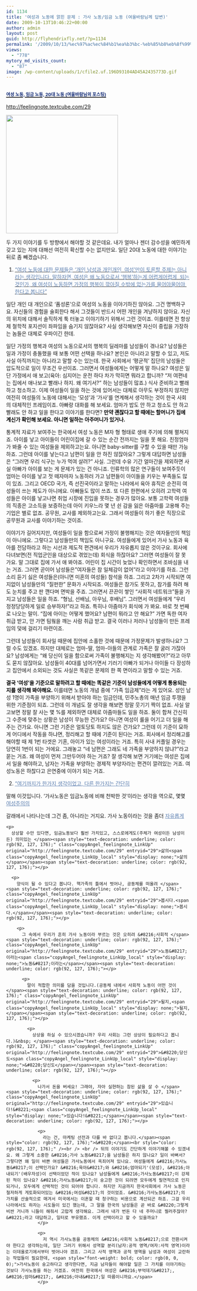 ```yaml
---
id: 1134
title: '여성과 노동에 얽힌 문제 : 가사 노동/임금 노동 (여울바람님께 답변)'
date: 2009-10-13T10:46:22+00:00
author: admin
layout: post
guid: http://flyhendrixfly.net/?p=1134
permalink: '/2009/10/13/%ec%97%ac%ec%84%b1%ea%b3%bc-%eb%85%b8%eb%8f%99%ec%97%90-%ec%96%bd%ed%9e%8c-%eb%ac%b8%ec%a0%9c-%ea%b0%80%ec%82%ac-%eb%85%b8%eb%8f%99%ec%9e%84%ea%b8%88-%eb%85%b8%eb%8f%99-%ec%97%ac%ec%9a%b8%eb%b0%94/'
views:
  - "778"
mytory_md_visits_count:
  - "87"
image: /wp-content/uploads/1/cfile2.uf.196D93104AD45A2435773D.gif
---
```

## <a href="http://feelingnote.textcube.com/29" rel="bookmark"><span class="entry-title"><span style="font-size: 9pt; color: rgb(17, 42, 117);">여성 노동, 임금 노동, 20대 노동 (여울바람님의 포스팅)</span><br /> </span></a>

<a title="[http://feelingnote.textcube.com/29]로 이동합니다." target="_blank" href="http://feelingnote.textcube.com/29">http://feelingnote.textcube.com/29</a>

<img src="http://submania.dothome.co.kr/wp-content/uploads/1/cfile2.uf.196D93104AD45A2435773D.gif" class="aligncenter" width="305" height="322" alt="" filename="gender.gif" filemime="image/jpeg" />

두 가지 이야기를 두 방향에서 해야할 것 같은데요. 내가 얼마나 젠더 감수성을 예민하게 갖고 있는 지에 대해선 여전히 확신할 수는 없지만요. 일단 20대 노동에 대한 이야기는 뒤로 좀 빼겠습니다.

1. <span style="text-decoration: underline;"><span style="color: rgb(92, 127, 176);">&#8220;여성 노동에 대한 문제들은 &#8216;개인 남성과 개인개인&nbsp; 여성&#8217;만이 토론할 주제는 아니라는 생각입니다. 말하자면, 여성은 왜 노동으로서 &#8216;행복&#8217;하는게 어렵게어렵게&nbsp; 되는 것인가, 왜 여성이 노동하면 가정의 행복이 깎아질 수밖에 없는가를 물어야물어야&nbsp; 한다고 봅니다&#8221;</span></span><br style="color: rgb(92, 127, 176);" />
  

  
일단 개인 대 개인으로 &#8216;품성론&#8217;으로 여성의 노동을 이야기하진 않아요. 그건 명백하구요. 자신들의 경험을 술회한다 해서 그것들이 반드시 어떤 개인을 겨냥하지 않아요. 자신의 위치에 대해서 솔직하게 툭 터놓고 이야기하기 위해서 그런 것이죠. 이를테면 전 항상 제 철학적 포지션이 좌파임을 숨기지 않잖아요? 사실 생각해보면 자신이 중립을 가장하는 놈들은 대체로 우파이긴 한데.

일단 가정의 행복과 여성의 노동으로서의 행복의 딜레마를 남성들이 겪나요? 남성들은 일과 가정이 충돌했을 때 보통 어떤 선택을 하나요? 본인은 아니라고 말할 수 있고, 저도 사실 아직까지는 아니라고 말할 수는 있는데. 한국 사회에서 &#8216;평균적&#8217; 집단의 남성들은 압도적으로 일이 무조건 우선이죠. 그러면서 여성들에게는 어떻게 말 하나요? 여성은 일단 가정에서 애 보고(육아: 심지어는 운전 하다 차가 막히면 뭐라고 합니까? &#8220;저 여편네는 집에서 애나보고 빨래나 하지. 왜 여기서?&#8221; 하는 남성들이 많죠.) 식사 준비하고 빨래하고 청소하고. 이제 여성들이 일을 하는 것에 있어서는 대체로 아무도 부정하지 않지만 여전히 여성들의 노동에 대해서는 &#8216;모성&#8217;과 &#8216;가사&#8217;를 연계해서 생각하는 것이 한국 사회의 대체적인 프레임이죠. 아빠랑 대화를 해 보세요. 엄마가 밥도 안 하고 청소도 안 하고 빨래도 안 하고 일을 한다고 이야기를 한다면? <span style="font-weight: bold; color: rgb(0, 0, 0);">만약 괜찮다고 할 때에는 할머니가 집에 계신가 확인해 보세요. 아니면 일하는 아주머니가 있거나.</span>

통계적 자료가 보여주는 한국에서 여성 노동은 M자 형 형태로 생애 주기에 의해 펼쳐지죠. 아이를 낳고 아이들이 어린이집에 갈 수 있는 순간 전까지는 일을 못 해요. 친정엄마가 봐줄 수 있는 여성들을 제외하고는요. 아니면 baby-sitter를 구할 수 있을 때만 가능하죠. 그런데 아이를 낳는다고 남편이 일을 안 하진 않잖아요? 그렇게 대답하면 남성들은 &#8220;그러면 우리 식구는 누가 먹여 살려?&#8221; 사실. 그런데 수유 기간 얼마간을 제외하면 사실 아빠가 아이를 보는 게 문제가 있는 건 아니죠. 인류학의 많은 연구들이 보여주듯이 엄마는 아이를 낳고 젓 떼자마자 노동하러 가고 남편들이 아이들을 키우는 부족들도 많이 있죠. 그리고 OECD 국가, 즉 선진국이라고 말하는 나라에서 육아 휴직은 순전히 여성들이 쓰는 제도가 아니에요. 아빠들도 많이 쓰죠. 또 다른 한편에서 오히려 고학력 여성들은 아이를 낳고나면 취업 시장에 진입을 못하는 경우가 많아요. 보통 고학력 여성들의 직종은 고소득을 보증하는데 아이 키우느라 몇 년 쉰 감을 잃은 아줌마를 고용해 주는 기업은 별로 없죠. 공무원, 교사를 제외하고는요. 그래서 여성들이 하기 좋은 직장으로 공무원과 교사를 이야기하는 것이죠.

이야기가 길어지지만, 여성들이 일을 함으로써 가정이 불행해지는 것은 여자들만의 책임이 아니에요. 그렇다고 남성들만의 책임도 아니구요. 여성들에게 있어서 가사 노동과 육아를 전담하라고 하는 시선과 제도적 편견에서 우리가 자유롭지 않은 것이구요. 회사에 다녀보면(전 직업군인을 대상으로 겪었는데) 회식을 하잖아요? 그러면 여성들이 잘 못 가요. 말 그대로 집에 가서 애 봐야죠. 어린이 집 시간이 늦었나 확인하면서 조바심을 내는 거죠. 그러면 곧이어 남성들은&#8221;여자들은 참 일체감이 없어&#8221;라고 이야기를 하죠. 그런 소리 듣기 싫은 여성들은(아니면 미혼의 여성들) 참석을 하죠. 그리고 2차가 시작되면 여지없이 남성들만의 &#8220;질펀한&#8221; 문화가 시작되죠. 여성들은 참가도 못하고, 참가를 하려 해도 눈치를 주고 판 깬다며 면박을 주죠. 그러면서 끈끈이 쌓인 &#8220;사회적 네트워크&#8221;들을 가지고 남성들은 일을 하죠. &#8220;형님, 선배님, 아우님, 후배님&#8221;. 그러면서 여성들에게 &#8220;우리 정정당당하게 일로 승부하자!&#8221;라고 하죠. 특히나 아줌마가 회식에 가 봐요. 바로 첫 번째로 나오는 말이. &#8220;집에 아이는 어떻게 했어요? 남편이 뭐라고 안 해요?&#8221; 가면 독한 여자 취급 받고, 안 가면 팀웤을 깨는 사람 취급 받고. 결국 이러나 저러나 남성들이 만든 프레임의 덫에 걸리기 마련이죠. 

그런데 남성들이 회사일 때문에 집안에 소홀한 것에 때문에 가정문제가 발생하나요? 그럴 수도 있겠죠. 하지만 대체로는 엄마-딸, 엄마-아들의 관계로 가족은 잘 굴러 가잖아요? 남성에게는 &#8220;왜 당신이 일을 함으로써 가족이 불행해지는 지 생각해봤어?&#8221;라고 아무도 묻지 않잖아요. 남성들이 40대를 넘어가면서 기러기 아빠가 되거나 아이들 다 장성하고 집안에서 소외되는 것도 사실은 똑같은 문제의 한 쪽 면이라고 말할 수 있는 거죠.

<span style="font-weight: bold; color: rgb(0, 0, 0);">결국 &#8216;여성&#8217;을 기준으로 말하려고 할 때에는 똑같은 기준이 남성들에게 어떻게 통용되는 지를 생각해 봐야해요. </span>이를테면 노동의 개념 중에 &#8220;가족 임금제&#8221;라는 게 있어요. 성인 남성 1명이 가족을 부양하기 위해서 받아야 하는 임금인데, 민주노총의 매년 임금 투쟁을 위한 기준점이 되죠. 그런데 이 개념도 잘 생각을 해보면 정말 웃기기 짝이 없죠. 사실 알고보면 정말 잘 사는 몇 %를 제외하면 대체로 아줌마들도 일을 하죠. 둘이 합쳐 간신히 그 수준에 맞추는 상황은 남성이 무능한 건가요? 아니면 여성이 룰을 어기고 더 일을 해 주는 건가요. 아니면 그런 기준은 얼토당토 하지도 않은 건가요? 그런데 이 기준이 묘하게 어디에서 작동을 하냐면, 정리해고 할 때에 기준이 된다는 거죠. 회사에서 정리해고를 해야할 때 제 1번 타겟은 기혼, 아이가 있는 여성이라는 거죠. 특히 사내 커플일 경우는 당연히 1번이 되는 거에요. 그래놓고 &#8220;네 남편은 그래도 네 가족을 부양하지 않냐?&#8221;라고 묻는 거죠. 왜 여성이 먼저 그만두어야 하는 거죠? 잘 생각해 보면 거기에는 여성은 집에서 일을 해야하고, 남자는 가족을 부양하는 경제적 부양자라는 편견이 깔려있는 거죠. 여성노동은 하찮다고 은연중에 이야기 되는 거죠.

2. <span style="text-decoration: underline; color: rgb(92, 127, 176);">&#8220;여기까지가 한가지 생각이었고, 다른 한가지는 </span><span style="text-decoration: underline; color: rgb(92, 127, 176);" class="copyAngel_feelingnote_LinkUp" original="http://feelingnote.textcube.com/29" entryid="29">간단히<span class="copyAngel_feelingnote_LinkUp_local" style="display: none;">간단히</span></span><span style="text-decoration: underline; color: rgb(92, 127, 176);"></p> 

<p>
  말해 이것입니다. &#8216;가사노동은 임금노동에 비해 천박한 것&#8217;이라는 생각을 역으로, 몇몇 </span><span style="text-decoration: underline; color: rgb(92, 127, 176);" class="copyAngel_feelingnote_LinkUp" original="http://feelingnote.textcube.com/29" entryid="29">여성주의의<span class="copyAngel_feelingnote_LinkUp_local" style="display: none;">여성주의의</span></span><span style="text-decoration: underline; color: rgb(92, 127, 176);"></p> 
  
  <p>
    갈래에서 나타나는데 그건 좀, 아니라는 거지요. 가사 노동이라는 것을 좀더 </span><span style="text-decoration: underline; color: rgb(92, 127, 176);" class="copyAngel_feelingnote_LinkUp" original="http://feelingnote.textcube.com/29" entryid="29">자유롭게<span class="copyAngel_feelingnote_LinkUp_local" style="display: none;">자유롭게</span></span><span style="text-decoration: underline; color: rgb(92, 127, 176);"></p> 
    
    <p>
      상상할 수만 있다면, 임금노동보다 훨씬 가치있고, 스스로에게도(주체가 여성이든 남성이든) 의미있는 </span><span style="text-decoration: underline; color: rgb(92, 127, 176);" class="copyAngel_feelingnote_LinkUp" original="http://feelingnote.textcube.com/29" entryid="29">삶의<span class="copyAngel_feelingnote_LinkUp_local" style="display: none;">삶의</span></span><span style="text-decoration: underline; color: rgb(92, 127, 176);"></p> 
      
      <p>
        양식이 될 수 있다고 봅니다. 핵가족의 틀에서 벗어나, 공동체를 떠올려 </span><span style="text-decoration: underline; color: rgb(92, 127, 176);" class="copyAngel_feelingnote_LinkUp" original="http://feelingnote.textcube.com/29" entryid="29">봅시다.<span class="copyAngel_feelingnote_LinkUp_local" style="display: none;">봅시다.</span></span><span style="text-decoration: underline; color: rgb(92, 127, 176);"></p> 
        
        <p>
          그 속에서 우리가 흔히 가사 노동이라 부르는 것은 오히려 &#8216;사회적 </span><span style="text-decoration: underline; color: rgb(92, 127, 176);" class="copyAngel_feelingnote_LinkUp" original="http://feelingnote.textcube.com/29" entryid="29">노동&#8217;이라는<span class="copyAngel_feelingnote_LinkUp_local" style="display: none;">노동&#8217;이라는</span></span><span style="text-decoration: underline; color: rgb(92, 127, 176);"></p> 
          
          <p>
            말이 적합한 의미를 담을 것입니다.(공동체 내에서 사회적 노동이 어떤 것이 </span><span style="text-decoration: underline; color: rgb(92, 127, 176);" class="copyAngel_feelingnote_LinkUp" original="http://feelingnote.textcube.com/29" entryid="29">될지,<span class="copyAngel_feelingnote_LinkUp_local" style="display: none;">될지,</span></span><span style="text-decoration: underline; color: rgb(92, 127, 176);"></p> 
            
            <p>
              상상을 하실 수 있으시겠습니까? 우리 사회는 그런 상상이 필요하다고 봅니다.)&nbsp; </span><span style="text-decoration: underline; color: rgb(92, 127, 176);" class="copyAngel_feelingnote_LinkUp" original="http://feelingnote.textcube.com/29" entryid="29">&#8220;당신도<span class="copyAngel_feelingnote_LinkUp_local" style="display: none;">&#8220;당신도</span></span><span style="text-decoration: underline; color: rgb(92, 127, 176);"></p> 
              
              <p>
                나가서 돈을 버세요! 그래야, 자아 실현하는 참된 삶을 살 수 </span><span style="text-decoration: underline; color: rgb(92, 127, 176);" class="copyAngel_feelingnote_LinkUp" original="http://feelingnote.textcube.com/29" entryid="29">있습니다!&#8221;<span class="copyAngel_feelingnote_LinkUp_local" style="display: none;">있습니다!&#8221;</span></span><span style="text-decoration: underline; color: rgb(92, 127, 176);"></p> 
                
                <p>
                  라는 건, 마케팅 선전과 다를 바 없다고 봅니다.</span><span style="color: rgb(92, 127, 176);">&#8220;</span><br style="color: rgb(92, 127, 176);" /><br /> <br /> 뒤의 이야기도 간단하게 이야기해볼 수 있겠네요. 왜 그렇게 소중한 &#8216;가사 노동&#8217;을 남성들은 하지 않나요? 일이 바뻐서? 그렇다면 왜 일이 바쁜 여성들은 가사노동에서 옥죄어져 있나요. 여성들에게 &#8216;가사노동&#8217;이 선택인가요? &#8216;육아&#8217;와 &#8216;엄마되기'(모성), &#8216;아내되기'(배우자성)이 선택이었던 적이 있나요? 남성들에게 &#8216;가사노동&#8217;이 강제된 적이 있나요? &#8216;가사노동&#8217;이 숭고한 것이 되려면 모두에게 필연적으로 인지되거나, 모두에게 선택적인 것이 되어야 합니다. 하지만 지금까지 한국사회에서 가사 노동은 철저하게 게토화되어있는 &#8216;여성&#8217;의 것이었죠. &#8216;가사노동&#8217;의 가치를 산술적으로 매겨서 미국에서는 이혼할 때 청구하는 비용으로 계산되곤 하죠. 그걸 우리 나라에서도 하자는 시도들이 있긴 했는데, 그 말을 한국의 남성들은 곧 바로 &#8220;그렇게 비싼 거니까 니들이 해줘서 고맙게 생각해요. 그래서 내가 번돈 다 네 주머니로 찔러주잖아?&#8221;라고 대답하고, 일터로 부유했죠. 이게 선택이라고 할 수 있을까요?
                </p>
                
                <p>
                  저 역시 가사노동을 공동체의 &#8216;사회적 노동&#8217;으로 전환시켜야 한다고 생각하는데, 일단 그러기 위해서 성역할 분리(남자:공적 영역/여자:사적 영역)이라는 이데올로기에서부터 벗어나야 겠죠. 그리고 사적 영역과 공적 영역을 남성과 여성이 교란하는 작업들이 필요한데, <span style="font-weight: bold; color: rgb(0, 0, 0);">가사노동이 숭고하다고 생각한다면, 지금 남자들이 해야할 일은 그 가치를 이야기하는 것보다 가사노동을 하는 거겠죠. 여전히 한국에서 여성은 &#8216;부억데기&#8217;, &#8216;엄마&#8217;, &#8216;아내&#8217;일 따름이니까요.</span>
                </p>